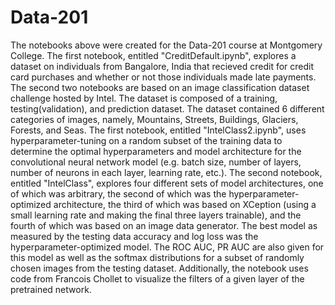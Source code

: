 # Data-201

The notebooks above were created for the Data-201 course at Montgomery College. The first notebook, entitled "CreditDefault.ipynb", explores a dataset on individuals from Bangalore, India that recieved credit for credit card purchases and whether or not those individuals made late payments. The second two notebooks are based on an image classification dataset challenge hosted by Intel. The dataset is composed of a training, testing(validation), and prediction dataset. The dataset contained 6 different categories of images, namely, Mountains, Streets, Buildings, Glaciers, Forests, and Seas. The first notebook, entitled "IntelClass2.ipynb", uses hyperparameter-tuning on a random subset of the training data to determine the optimal hyperparameters and model architecture for the convolutional neural network model (e.g. batch size, number of layers, number of neurons in each layer, learning rate, etc.). The second notebook, entitled "IntelClass", explores four different sets of model architectures, one of which was arbitrary, the second of which was the hyperparameter-optimized architecture, the third of which was based on XCeption (using a small learning rate and making the final three layers trainable), and the fourth of which was based on an image data generator. The best model as measured by the testing data accuracy and log loss was the hyperparameter-optimized model. The ROC AUC, PR AUC are also given for this model as well as the softmax distributions for a subset of randomly chosen images from the testing dataset. Additionally, the notebook uses code from Francois Chollet to visualize the filters of a given layer of the pretrained network.
